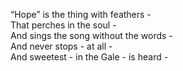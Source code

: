 “Hope” is the thing with feathers -  
That perches in the soul -  
And sings the song without the words -  
And never stops - at all -  
And sweetest - in the Gale - is heard -